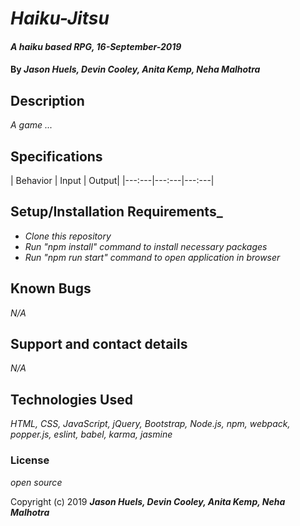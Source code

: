 # _Haiku-Jitsu_

#### _A haiku based RPG, 16-September-2019_

#### By _**Jason Huels, Devin Cooley, Anita Kemp, Neha Malhotra**_

## Description

_A game ..._

## Specifications

| Behavior | Input | Output|
|---:---|---:---|---:---|


## Setup/Installation Requirements_

* _Clone this repository_
* _Run "npm install" command to install necessary packages_
* _Run "npm run start" command to open application in browser_

## Known Bugs

_N/A_

## Support and contact details

_N/A_

## Technologies Used

_HTML, CSS, JavaScript, jQuery, Bootstrap, Node.js, npm, webpack, popper.js, eslint, babel, karma, jasmine_

### License

*open source*

Copyright (c) 2019 **_Jason Huels, Devin Cooley, Anita Kemp, Neha Malhotra_**
